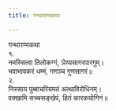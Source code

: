 ```yaml
---
title: गन्थारम्भकथा

---
```

गन्थारम्भकथा  
१.  
नमस्सित्वा तिलोकग्गं, ञेय्यसागरपारगुम्।  
भवाभावकरं धम्मं, गणञ्च गुणसागरं॥  
२.  
निस्साय पुब्बाचरियमतं अत्थाविरोधिनम्।  
वक्खामि सच्चसङ्खेपं, हितं कारकयोगिनं॥  